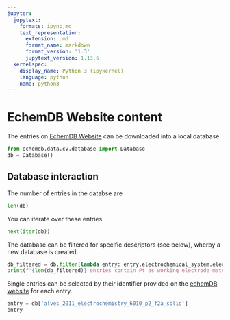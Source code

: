 ```yaml
---
jupyter:
  jupytext:
    formats: ipynb,md
    text_representation:
      extension: .md
      format_name: markdown
      format_version: '1.3'
      jupytext_version: 1.13.6
  kernelspec:
    display_name: Python 3 (ipykernel)
    language: python
    name: python3
---
```


<!-- #region tags=[] -->
# EchemDB Website content
<!-- #endregion -->

The entries on [EchemDB Website](https://echemdb.github.io/website) can be downloaded into a local database.

```python
from echemdb.data.cv.database import Database
db = Database()
```

## Database interaction


The number of entries in the databse are

```python
len(db)
```

You can iterate over these entries

```python
next(iter(db))
```

The database can be filtered for specific descriptors (see below), 
wherby a new database is created.

```python
db_filtered = db.filter(lambda entry: entry.electrochemical_system.electrodes.working_electrode.material == 'Pt')
print(f'{len(db_filtered)} entries contain Pt as working electrode material.')
```

Single entries can be selected by their identifier provided on the [echemDB website](https://echemdb.github.io/website) for each entry.

```python
entry = db['alves_2011_electrochemistry_6010_p2_f2a_solid']
entry
```
